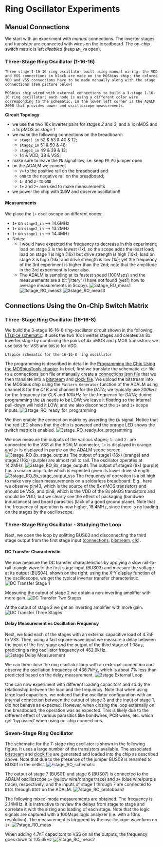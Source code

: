 # Ring Oscillator Experiments
## Manual Connections
We start with an experiment with *manual* connections. The inverter stages and transistor are connected with wires on the breadboard. The on-chip switch matrix is left *disabled* (keep `EM_PU` open). 

### Three-Stage Ring Oscillator (1-16-16)

```{figure} img/3stage_RO_1x_schematic_c.png
Three stage 1-16-16 ring oscillator built using manual wiring; the VDD and VSS connections in black are made on the MOSbius chip; the colored VDD and VSS connections have to be made manually along with the stage connections (see picture below)
```

```{figure} img/3stage_RO_manual_setup.jpeg
MOSbius chip wired with external connections to build a 3-stage 1-16-16 ring oscillator; each node is using a different color wire corresponding to the schematic; in the lower left corner is the ADALM 2000 that provides power and oscilloscope measurements.
```


**Circuit Topology**
- we use the two 16x inverter pairs for *stages 2* and *3*, and a 1x nMOS and a 1x pMOS as *stage 1*
- we make the following connections on the breadboard:
    - `stage1_in` 52 & 53 & 40 & 12; 
    - `stage2_in` 51 & 50 & 48; 
    - `stage3_in` 49 & 39 & 13; 
    - 14 & VDD; 38 & VSS; 
- make sure to leave the `EN` signal low, i.e. keep `EM_PU` jumper open
- on the ADALM we connect 
    - `V+` to the positive rail on the breadboard and 
    - `GND` to the negative rail on the breadboard; 
    - `1-` and `2-` to `GND`
    - `1+` and `2+` are used to make measurements
- we power the chip with **2.5V** and observe oscillation!!
#### Measurements
We place the `1+` oscilloscope on different nodes:
- `1+` on `stage3_in` --> 14.6MHz
- `1+` on `stage2_in` --> 13.2MHz
- `1+` on `stage1_in` --> 14.4MHz 
- Notes: 
    - I would have expected the frequency to decrease in this experiment; load on stage 2 is the lowest (1x), so the scope adds the least load; load on stage 1 is high (16x) but drive strength is high (16x); load on stage 3 is high (16x) and drive strength is low (1x); yet the frequency of the 3rd experiment is higher than the 2nd; note that the amplitude in the 3rd experiment is lower also. 
    - The ADALM is sampling at its fastest speed (100Msps) and the measurements are a bit 'jittery' (I have not found (yet?) how to average measurements in Scopy). 
![3stage_RO_meas1](img/3stage_RO_manual_meas1.png)
![3stage_RO_meas2](img/3stage_RO_manual_meas2.png)
![3stage_RO_meas3](img/3stage_RO_manual_meas3.png)

## Connections Using the On-Chip Switch Matrix

### Three-Stage Ring Oscillator (16-16-8)

We build the 3-stage 16-16-8 ring-oscillator circuit shown in the following [LTspice schematic](sim/3stage_RO_16_16_8.zip). It uses the two 16x inverter stages and creates an 8x inverter stage by combining the pairs of 4x nMOS and pMOS transistors; we use `BUS9` for VSS and `BUS10` for VDD.
```{figure} ./img/3stage_RO_8x.png
LTspice schematic for the 16-16-8 ring oscillator
```

The programming is described in detail in the [Programming the Chip Using the MOSbiusTools chapter](../4_sw_support/MOSbiusTools.md). In brief, first we translate the schematic `cir` file to a connections json file or manually create a [connections json file](./img/connections_3stage_RO_8x_vdd_10_vss_9.json) that we then translate into a [bitstream](img/3stage_RO_8x_vdd_10_vss_9.txt) and [clock file](img/3stage_RO_8x_vdd_10_vss_9_clk.txt). We upload the bitstream into the MOSbius chip using the `Pattern Generator` function of the ADALM using channel 8 for the *CLK* and channel 9 for the *DATA*; we typically use *200kHz* for the frequency for *CLK* and *100kHz* for the frequency for *DATA*; during programming the `EN` needs to be LOW; we leave it floating so the internal pull-down will hold it LOW; and we also disconnect the `1+` and `2+` scope inputs. 
![3stage_RO_ready_for_programming](img/3stage_RO_8x_ready_for_programming.jpeg)

We then enable the connection matrix by asserting the `EN` signal. Notice that the red LED shows that the chip is powered and the orange LED shows the switch matrix is enabled.
![3stage_RO_ready_for_programming](img/3stage_RO_8x_in_operation.jpeg)


We now measure the outputs of the various stages; `1-` and `2-` are connected to the VSS at the ADALM connector; `1+` is displayed in orange and `2+` is displayed in purple on the ADALM scope screen. 
![3stage_RO_8x_stage_outputs](img/3stage_RO_8x_stage1o_stage2o.png)
The output of stage1 (16x) (orange) and stage2 (16x) (purple) are almost rail to rail. The oscillator operates at 14.2MHz. 
![3stage_RO_8x_stage_outputs](img/3stage_RO_8x_stage1o_stage3o.png)
The output of stage3 (8x) (purple) has a smaller amplitude which is expected given its lower drive strength. 
![3stage_RO_8x_stage_output_vss](img/3stage_RO_8x_vss_pin43_vdd_pin9.png)
The frequency of operation is a bit high to make very clean measurements on a solderless breadboard. E.g., here we observe pin43, which is the source of the 8x nMOS transistors and should be VSS, and pin9, which is the VDD of the 8x pMOS transistors and should be VDD; but we clearly see the effect of packaging (bondwire inductances) and board parasitics (lack of a good ground plane). Note that the frequency of operation is now higher, 18.4MHz, since there is no loading on the stages by the oscilloscope. 

### Three-Stage Ring Oscillator - Studying the Loop

Next, we open the loop by splitting BUS03 and disconnecting the third stage output from the first stage input ([connections](./img/connections_3stage_RO_8x_vdd_10_vss_9_open_loop.json), [bitstream](./img/3stage_RO_open_loop.txt), [clk](./img/3stage_RO_open_loop_clk.txt)).

#### DC Transfer Characteristic
We now measure the DC transfer characteristics by applying a slow rail-to-rail triangle wave to the first stage input (BUS03) and measure the voltage at its output (BUS04), shown on the right; using the X-Y display function of the oscilloscope, we get the typical inverter transfer characteristic. 
![DC Transfer Stage 1](./img/3stage_RO_8x_vdd_10_vss_9_open_loop_4n7_dc_stage1i_stage1o.png)

Measuring the output of stage 2 we obtain a non-inverting amplifier with more gain. 
![DC Transfer Two Stages](./img/3stage_RO_8x_vdd_10_vss_9_open_loop_4n7_dc_stage1i_stage2o.png)

At the output of stage 3 we get an inverting amplifier with more gain. 
![DC Transfer Three Stages](./img/3stage_RO_8x_vdd_10_vss_9_open_loop_4n7_dc_stage1i_stage3o.png)

#### Delay Measurement vs Oscillation Frequency
Next, we load each of the stages with an external capacitive load of 4.7nF to VSS. Then, using a fast square-wave input we measure a delay between the input of the first stage and the output of the third stage of 1.08us, predicting a ring oscillator frequency of 462.9kHz. 
![3stage Delay Measurement](./img/3stage_RO_8x_vdd_10_vss_9_open_loop_4n7_delay_stage1i_stage3o.png)

We can then close the ring oscillator loop with an external connection and observe the oscillation frequency of 436.7kHz, which is about 7% less than predicted based on the delay measurement. 
![3stage External Loop](./img/3stage_RO_8x_vdd_10_vss_9_ext_loop_4n7_stage1o_stage3o.png)

One can now experiment with different loading capacitors and study the relationship between the load and the frequency. Note that when using large load capacitors, we noticed that the oscillator configuration with an internal connection between the output of stage 3 and the input of stage 1, did not behave as expected. However, when closing the loop externally on the breadboard, the operation was as expected. This is likely due to the different effect of various parasitics like bondwires, PCB wires, etc. which get 'bypassed' when using on-chip connections. 

### Seven-Stage Ring Oscillator

The schematic for the 7-stage ring oscillator is shown in the following figure. It uses a large number of the transistors available. The associated [bitstream](./img/7stage_RO_bitstream.txt) and [clock file](./img/7stage_RO_bitstream_clk.txt) are generated and loaded into the chip as described above. Note that due to the presence of the jumper BUS08 is renamed to BUS01 in the netlist. 
![7stage_RO_schematic](./img/7stage_RO_schematic_v2.png)

The output of stage 7 (BUS01) and stage 6 (BUS07) is connected to the ADALM oscilloscope `1+` (yellow wire/orange trace) and `2+` (blue wire/purple trace), respectively, and the inputs of stage 1 through 7 are connected to `DIO1` through `DIO7` on the ADALM. 
![7stage_RO_protoboard](./img/7stage_RO_protoboard.jpeg)

The following mixed-mode measurements are obtained. The frequency is 2.14MHz. It is instructive to review the delays from stage to stage and correlate it with the sizing and loading of each stage. Note that the logic signals are captured with a 100Msps logic analyzer (i.e. with a 10ns resolution). The measurement is triggered by the oscilloscope waveform on `1+`. 
![7stage_RO_meas](./img/7stage_RO_mixed_signal_meas.png)

When adding 4.7nF capacitors to VSS on all the outputs, the frequency goes down to 105.6kHz 
![7stage_RO_meas2](./img/7stage_RO_mixed_signal_meas_4n7.png)








